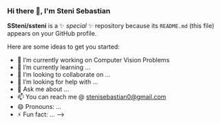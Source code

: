 ### Hi there 👋, I'm Steni Sebastian


**SSteni/ssteni** is a ✨ _special_ ✨ repository because its `README.md` (this file) appears on your GitHub profile.

Here are some ideas to get you started:

- 🔭 I’m currently working on Computer Vision Problems
- 🌱 I’m currently learning ...
- 👯 I’m looking to collaborate on ...
- 🤔 I’m looking for help with ...
- 💬 Ask me about ...
- 📫 You can reach me @ stenisebastian0@gmail.com
- 😄 Pronouns: ...
- ⚡ Fun fact: ...
-->

<!--
